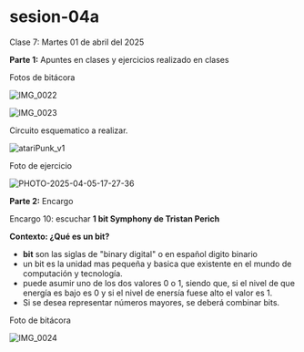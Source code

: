 # sesion-04a

Clase 7: Martes 01 de abril del 2025

**Parte 1:** Apuntes en clases y ejercicios realizado en clases

Fotos de bitácora

![IMG_0022](https://github.com/user-attachments/assets/0e71e65d-7aba-496f-bf89-402186629188)

![IMG_0023](https://github.com/user-attachments/assets/df5d65ef-1dfd-4b6d-bd78-90e26da2ebbd)

Circuito esquematico a realizar.

![atariPunk_v1](https://github.com/user-attachments/assets/2f6ac8c6-3eab-4bdf-8430-903407358d7c)

Foto de ejercicio 

![PHOTO-2025-04-05-17-27-36](https://github.com/user-attachments/assets/3fda60bc-0e19-46e6-8896-d90f75f1e7bb)

**Parte 2:** Encargo

Encargo 10: escuchar **1 bit Symphony de Tristan Perich**

**Contexto: ¿Qué es un bit?**
  - **bit** son las siglas de "binary digital" o en español digito binario
  - un bit es la unidad mas pequeña y basica que existente en el mundo de computación y tecnología.
  - puede asumir uno de los dos valores 0 o 1, siendo que, si el nivel de que energía es bajo es 0 y si el nivel de enersía fuese alto el valor es 1.
  - Si se desea representar números mayores, se deberá combinar bits.


Foto de bitácora

![IMG_0024](https://github.com/user-attachments/assets/b6df0a77-42fd-4130-b444-d913b29174b1)

